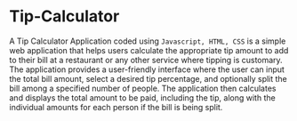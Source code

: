 # Tip-Calculator

A Tip Calculator Application coded using `Javascript, HTML, CSS` is a simple web application that helps users calculate the appropriate tip amount to add to their bill at a restaurant or any other service where tipping is customary. The application provides a user-friendly interface where the user can input the total bill amount, select a desired tip percentage, and optionally split the bill among a specified number of people. The application then calculates and displays the total amount to be paid, including the tip, along with the individual amounts for each person if the bill is being split.


